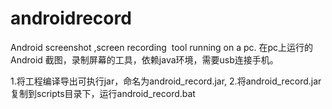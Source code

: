 androidrecord
=============
Android screenshot ,screen recording  tool running on a pc.
在pc上运行的Android 截图，录制屏幕的工具，依赖java环境，需要usb连接手机。

1.将工程编译导出可执行jar，命名为android_record.jar,
2.将android_record.jar复制到scripts目录下，运行android_record.bat
